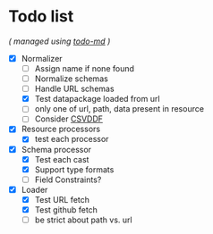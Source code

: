 # Todo list

_\( managed using [todo-md](https://github.com/Hypercubed/todo-md) \)_

- [x] Normalizer
  - [ ] Assign name if none found
  - [ ] Normalize schemas
  - [ ] Handle URL schemas
  - [x] Test datapackage loaded from url
  - [ ] only one of url, path, data present in resource
  - [ ] Consider [CSVDDF](http://specs.frictionlessdata.io/csv-dialect/)
- [x] Resource processors
  - [x] test each processor
- [x] Schema processor
  - [x] Test each cast
  - [x] Support type formats
  - [ ] Field Constraints?
- [x] Loader
  - [x] Test URL fetch
  - [x] Test github fetch
  - [ ] be strict about path vs. url
